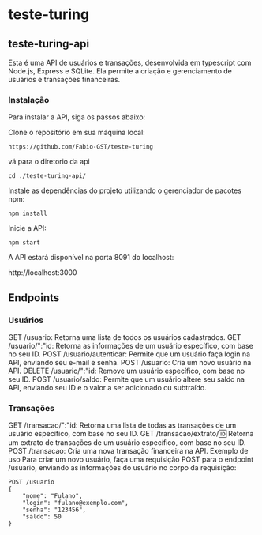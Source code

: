 # teste-turing

## teste-turing-api
Esta é uma API de usuários e transações, desenvolvida em typescript com Node.js, Express e SQLite. Ela permite a criação e gerenciamento de usuários e transações financeiras.


### Instalação
Para instalar a API, siga os passos abaixo:

Clone o repositório em sua máquina local:
```
https://github.com/Fabio-GST/teste-turing
```
vá para o diretorio da api
```
cd ./teste-turing-api/
```
Instale as dependências do projeto utilizando o gerenciador de pacotes npm:
```
npm install
```

Inicie a API:
```
npm start
```
A API estará disponível na porta 8091 do localhost:

http://localhost:3000

## Endpoints

### Usuários
GET /usuario: Retorna uma lista de todos os usuários cadastrados.
GET /usuario/":"id: Retorna as informações de um usuário específico, com base no seu ID.
POST /usuario/autenticar: Permite que um usuário faça login na API, enviando seu e-mail e senha.
POST /usuario: Cria um novo usuário na API.
DELETE /usuario/":"id: Remove um usuário específico, com base no seu ID.
POST /usuario/saldo: Permite que um usuário altere seu saldo na API, enviando seu ID e o valor a ser adicionado ou subtraído.

### Transações
GET /transacao/":"id: Retorna uma lista de todas as transações de um usuário específico, com base no seu ID.
GET /transacao/extrato/:id: Retorna um extrato de transações de um usuário específico, com base no seu ID.
POST /transacao: Cria uma nova transação financeira na API.
Exemplo de uso
Para criar um novo usuário, faça uma requisição POST para o endpoint /usuario, enviando as informações do usuário no corpo da requisição:

```
POST /usuario
{
    "nome": "Fulano",
    "login": "fulano@exemplo.com",
    "senha": "123456",
    "saldo": 50
}
```
